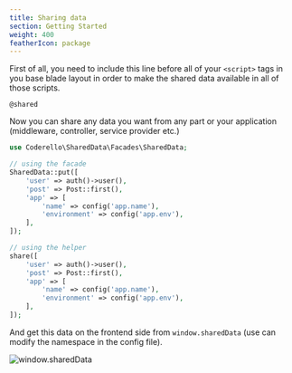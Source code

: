 ```yaml
---
title: Sharing data
section: Getting Started
weight: 400
featherIcon: package
---
```


First of all, you need to include this line before all of your `<script>` tags in you base blade layout in order to make the shared data available in all of those scripts.

```blade
@shared
```

Now you can share any data you want from any part or your application (middleware, controller, service provider etc.)

```php
use Coderello\SharedData\Facades\SharedData;

// using the facade
SharedData::put([
    'user' => auth()->user(),
    'post' => Post::first(),
    'app' => [
        'name' => config('app.name'),
        'environment' => config('app.env'),
    ],
]);

// using the helper
share([
    'user' => auth()->user(),
    'post' => Post::first(),
    'app' => [
        'name' => config('app.name'),
        'environment' => config('app.env'),
    ],
]);
```

And get this data on the frontend side from `window.sharedData` (use can modify the namespace in the config file).

![window.sharedData]({{assets}}/window-shared-data.png)
